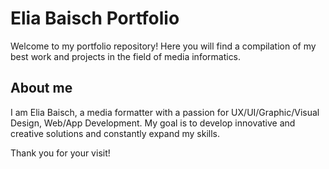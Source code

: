 # Elia Baisch Portfolio
Welcome to my portfolio repository! Here you will find a compilation of my best work and projects in the field of media informatics.

## About me
I am Elia Baisch, a media formatter with a passion for UX/UI/Graphic/Visual Design, Web/App Development. My goal is to develop innovative and creative solutions and constantly expand my skills.

Thank you for your visit!
